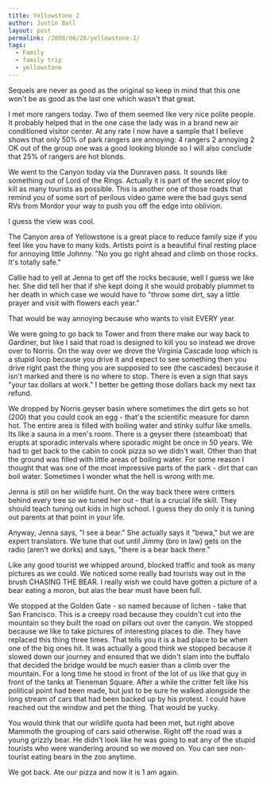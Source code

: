 ```yaml
---
title: Yellowstone 2
author: Justin Ball
layout: post
permalink: /2008/06/28/yellowstone-2/
tags:
  - Family
  - family trip
  - yellowstone
---
```


Sequels are never as good as the original so keep in mind that this one won't be as good as the last one which wasn't that great.

I met more rangers today. Two of them seemed like very nice polite people. It probably helped that in the one case the lady was in a brand new air conditioned visitor center. At any rate I now have a sample that I believe shows that only 50% of park rangers are annoying:
4 rangers
2 annoying
2 OK
out of the group one was a good looking blonde so I will also conclude that 25% of rangers are hot blonds.

We went to the Canyon today via the Dunraven pass. It sounds like something out of Lord of the Rings. Actually it is part of the secret ploy to kill as many tourists as possible. This is another one of those roads that remind you of some sort of perilous video game were the bad guys send RVs from Mordor your way to push you off the edge into oblivion.

I guess the view was cool.

The Canyon area of Yellowstone is a great place to reduce family size if you feel like you have to many kids. Artists point is a beautiful final resting place for annoying little Johnny.
"No you go right ahead and climb on those rocks. It's totally safe."

Callie had to yell at Jenna to get off the rocks because, well I guess we like her. She did tell her that if she kept doing it she would probably plummet to her death in which case we would have to "throw some dirt, say a little prayer and visit with flowers each year."

That would be way annoying because who wants to visit EVERY year.

We were going to go back to Tower and from there make our way back to Gardiner, but like I said that road is designed to kill you so instead we drove over to Norris. On the way over we drove the Virginia Cascade loop which is a stupid loop because you drive it and expect to see something then you drive right past the thing you are supposed to see (the cascades) because it isn't marked and there is no where to stop. There is even a sign that says "your tax dollars at work." I better be getting those dollars back my next tax refund.

We dropped by Norris geyser basin where sometimes the dirt gets so hot (200) that you could cook an egg - that's the scientific measure for damn hot. The entire area is filled with boiling water and stinky sulfur like smells. Its like a sauna in a men's room. There is a geyser there (steamboat) that erupts at sporadic intervals where sporadic might be once in 50 years. We had to get back to the cabin to cook pizza so we didn't wait. Other than that the ground was filled with little areas of boiling water. For some reason I thought that was one of the most impressive parts of the park - dirt that can boil water. Sometimes I wonder what the hell is wrong with me.

Jenna is still on her wildlife hunt. On the way back there were critters behind every tree so we tuned her out - that is a crucial life skill. They should teach tuning out kids in high school. I guess they do only it is tuning out parents at that point in your life.

Anyway, Jenna says, "I see a bear." She actually says it "bewa," but we are expert translators. We tune that out until Jimmy (bro in law) gets on the radio (aren't we dorks) and says, "there is a bear back there."

Like any good tourist we whipped around, blocked traffic and took as many pictures as we could. We noticed some really bad tourists way out in the brush CHASING THE BEAR. I really wish we could have gotten a picture of a bear eating a moron, but alas the bear must have been full.

We stopped at the Golden Gate - so named because of lichen - take that San Francisco. This is a creepy road because they couldn't cut into the mountain so they built the road on pillars out over the canyon. We stopped because we like to take pictures of interesting places to die. They have replaced this thing three times. That tells you it is a bad place to be when one of the big ones hit. It was actually a good think we stopped because it slowed down our journey and ensured that we didn't slam into the buffalo that decided the bridge would be much easier than a climb over the mountain. For a long time he stood in front of the lot of us like that guy in front of the tanks at Tieneman Square. After a while the critter felt like his political point had been made, but just to be sure he walked alongside the long stream of cars that had been backed up by his protest. I could have reached out the window and pet the thing. That would be yucky.

You would think that our wildlife quota had been met, but right above Mammoth the grouping of cars said otherwise. Right off the road was a young grizzly bear. He didn't look like he was going to eat any of the stupid tourists who were wandering around so we moved on. You can see non-tourist eating bears in the zoo anytime.

We got back. Ate our pizza and now it is 1 am again.